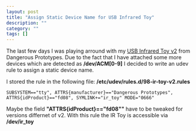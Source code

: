 ```yaml
---
layout: post
title: "Assign Static Device Name for USB Infrared Toy"
description: ""
category: ""
tags: []
---
```


The last few days I was playing arround with my [USB Infrared Toy v2](http://dangerousprototypes.com/docs/USB_Infrared_Toy) from Dangerous Prototypes. Due to the fact that I have attached some more devices which are detected as **/dev/ACM\[0-9\]** I decided to write an udev rule to assign a static device name.

I stored the rule in the following file: **/etc/udev/rules.d/98-ir-toy-v2.rules**

    SUBSYSTEM=="tty", ATTRS{manufacturer}=="Dangerous Prototypes", ATTRS{idProduct}=="fd08", SYMLINK+="ir_toy" MODE="0666"

Maybe the field **"ATTRS{idProduct}=="fd08""** have to be tweaked for versions differnet of v2. With this rule the IR Toy is accessible via **/dev/ir_toy**

